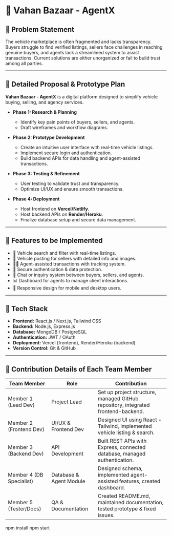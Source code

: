 # 🚗 Vahan Bazaar - AgentX  

## 📌 Problem Statement  
The vehicle marketplace is often fragmented and lacks transparency. Buyers struggle to find verified listings, sellers face challenges in reaching genuine buyers, and agents lack a streamlined system to assist transactions. Current solutions are either unorganized or fail to build trust among all parties.  

---

## 📌 Detailed Proposal & Prototype Plan  
**Vahan Bazaar - AgentX** is a digital platform designed to simplify vehicle buying, selling, and agency services.  

- **Phase 1: Research & Planning**  
  - Identify key pain points of buyers, sellers, and agents.  
  - Draft wireframes and workflow diagrams.  

- **Phase 2: Prototype Development**  
  - Create an intuitive user interface with real-time vehicle listings.  
  - Implement secure login and authentication.  
  - Build backend APIs for data handling and agent-assisted transactions.  

- **Phase 3: Testing & Refinement**  
  - User testing to validate trust and transparency.  
  - Optimize UI/UX and ensure smooth transactions.  

- **Phase 4: Deployment**  
  - Host frontend on **Vercel/Netlify**.  
  - Host backend APIs on **Render/Heroku**.  
  - Finalize database setup and secure data management.  

---

## 📌 Features to be Implemented  
- 🔎 Vehicle search and filter with real-time listings.  
- 🧾 Vehicle posting for sellers with detailed info and images.  
- 🧑‍💼 Agent-assisted transactions with tracking system.  
- 🔐 Secure authentication & data protection.  
- 💬 Chat or inquiry system between buyers, sellers, and agents.  
- 📊 Dashboard for agents to manage client interactions.  
- 📱 Responsive design for mobile and desktop users.  

---

## 📌 Tech Stack  
- **Frontend:** React.js / Next.js, Tailwind CSS  
- **Backend:** Node.js, Express.js  
- **Database:** MongoDB / PostgreSQL  
- **Authentication:** JWT / OAuth  
- **Deployment:** Vercel (frontend), Render/Heroku (backend)  
- **Version Control:** Git & GitHub  

---

## 📌 Contribution Details of Each Team Member  

| **Team Member**        | **Role**               | **Contribution**                                                                 |
|-------------------------|------------------------|-----------------------------------------------------------------------------------|
| Member 1 (Lead Dev)     | Project Lead           | Set up project structure, managed GitHub repository, integrated frontend-backend. |
| Member 2 (Frontend Dev) | UI/UX & Frontend Dev   | Designed UI using React + Tailwind, implemented vehicle listing & search.         |
| Member 3 (Backend Dev)  | API Development        | Built REST APIs with Express, connected database, managed authentication.         |
| Member 4 (DB Specialist)| Database & Agent Module| Designed schema, implemented agent-assisted features, created dashboard.          |
| Member 5 (Tester/Docs)  | QA & Documentation     | Created README.md, maintained documentation, tested prototype & fixed issues.     |


npm install
npm start

